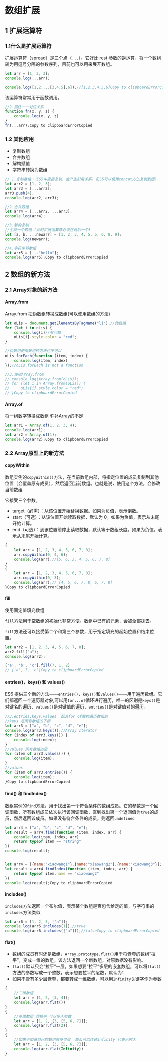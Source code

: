 # 数组扩展

## 1 扩展运算符

### 1.1什么是扩展运算符

扩展运算符（spread）是三个点（`...`）。它好比 rest 参数的逆运算，将一个数组转为用逗号分隔的参数序列，目前也可以用来展开数组。

```js
let arr = [1, 2, 3];
console.log(...arr);

console.log([1,2,...[3,4,5],6]);//[1,2,3,4,5,6]Copy to clipboardErrorCopied
```

该运算符常常用于函数调用。

```js
//2.抓住一一对应关系
function fn(x, y, z) {
    console.log(x, y, z)
}
fn(...arr);Copy to clipboardErrorCopied
```

### 1.2 其他应用

- 复制数组
- 合并数组
- 解构赋值
- 字符串转换为数组

```js
// 1.复制数组：（ES5中直接复制，会产生引用关系）（ES5可以使用concat方法复制数组）
let arr2 = [1, 2, 3];
let arr3 = [...arr2];
arr3.push(4);
console.log(arr2, arr3);

//2.合并数组
let arr4 = [...arr2, ...arr3];
console.log(arr4);

//3.解构复制
//生成一个数组 (此时扩展运算符必须在最后一个)
let [a, b, ...newarr] = [1, 2, 3, 4, 5, 5, 6, 8, 9];
console.log(newarr);

//4.字符串转数组
let arr5 = [..."hello"];
console.log(arr5);Copy to clipboardErrorCopied
```

## 2 数组的新方法

### 2.1 Array对象的新方法

#### Array.from

Array.from 把伪数组转换成数组(可以使用数组的方法)

```js
let oLis = document.getElementsByTagName("li");//伪数组
for (let i in oLis) {
    console.log(i)//有问题
    oLis[i].style.color = "red";
}

//伪数组使用数组的方法也不可以
oLis.forEach(function (item, index) {
    console.log(item, index)
});//oLis.forEach is not a function

//3.使用Array.from
// console.log(Array.from(oLis));
// for (let i in Array.from(oLis)) {
//     oLis[i].style.color = "red";
// }Copy to clipboardErrorCopied
```

#### Array.of

将一组数字转换成数组 弥补Array的不足

```js
let arr1 = Array.of(1, 2, 3, 4);
console.log(arr1);
let arr2 = Array.of(1);
console.log(arr2);Copy to clipboardErrorCopied
```

### 2.2 Array原型上的新方法

#### copyWithin

数组实例的`copyWithin()`方法，在当前数组内部，将指定位置的成员复制到其他位置（会覆盖原有成员），然后返回当前数组。也就是说，使用这个方法，会修改当前数组

它接受三个参数。

- target（必需）：从该位置开始替换数据。如果为负值，表示倒数。
- start（可选）：从该位置开始读取数据，默认为 0。如果为负值，表示从末尾开始计算。
- end（可选）：到该位置前停止读取数据，默认等于数组长度。如果为负值，表示从末尾开始计算。

```js
{
    let arr = [1, 2, 3, 4, 5, 6, 7, 8];
    arr.copyWithin(0, 4, 6);
    console.log(arr);//[5, 6, 3, 4, 5, 6, 7, 8]
}
{
    let arr = [1, 2, 3, 4, 5, 6, 7, 8];
    arr.copyWithin(0, 3);
    console.log(arr);// [4, 5, 6, 7, 8, 6, 7, 8]
}Copy to clipboardErrorCopied
```

#### fill

使用固定值填充数组

`fill`方法用于空数组的初始化非常方便。数组中已有的元素，会被全部抹去。

`fill`方法还可以接受第二个和第三个参数，用于指定填充的起始位置和结束位置。

```js
let arr2 = [1, 2, 3, 4, 5, 6, 7, 8];
arr2.fill("a");
console.log(arr2);

['a', 'b', 'c'].fill(7, 1, 2)
// ['a', 7, 'c']Copy to clipboardErrorCopied
```

#### entries()，keys() 和 values()

ES6 提供三个新的方法——`entries()`，`keys()`和`values()`——用于遍历数组。它们都返回一个遍历器对象,可以用`for...of`循环进行遍历，唯一的区别是`keys()`是对键名的遍历、`values()`是对键值的遍历，`entries()`是对键值对的遍历。

```js
//3.entries,keys,values  配合for of解构遍历数组的
//keys 是所有数组的下标
let arr3 = ["a", "b", "c", "d", "e"];
console.log(arr3.keys());//Array Iterator
for (index of arr3.keys()) {
    console.log(index);
}
//values 所有数组的值
for (item of arr3.values()) {
    console.log(item);
}
//values
for (item of arr3.entries()) {
    console.log(item);
}Copy to clipboardErrorCopied
```

#### find() 和 findIndex()

数组实例的`find`方法，用于找出第一个符合条件的数组成员。它的参数是一个回调函数，所有数组成员依次执行该回调函数，直到找出第一个返回值为`true`的成员，然后返回该成员。如果没有符合条件的成员，则返回`undefined`

```js
let arr4 = ["a", "b", "c", "d", "e"];
let result = arr4.find(function (item, index, arr) {
    console.log(item, index, arr)
    return typeof item == "string"
})
console.log(result);


let arr4 = [{name:"xiaowang1"},{name:"xiaowang2"},{name:"xiaowang3"}];
let result = arr4.findIndex(function (item, index, arr) {
    return typeof item.name == "xiaowang2"
})
console.log(result);Copy to clipboardErrorCopied
```

#### includes()

`includes`方法返回一个布尔值，表示某个数组是否包含给定的值，与字符串的`includes`方法类似

```js
let arr6 = [1, 2, 3, ["a"]];
console.log(arr6.includes(1));//true
console.log(arr6.includes(["a"]));//falseCopy to clipboardErrorCopied
```

#### flat()

- 数组的成员有时还是数组，`Array.prototype.flat()`用于将嵌套的数组“拉平”，变成一维的数组。该方法返回一个新数组，对原数据没有影响。
- `flat()`默认只会“拉平”一层，如果想要“拉平”多层的嵌套数组，可以将`flat()`方法的参数写成一个整数，表示想要拉平的层数，默认为1
- 如果不管有多少层嵌套，都要转成一维数组，可以用`Infinity`关键字作为参数

```js
{
    //二维数组
    let arr = [1, 2, [3, 4]];
    console.log(arr.flat())
}
{
    //多维数组 想拉平 可以传入参数
    let arr = [1, 2, [3, [5, 6, 7]]];
    console.log(arr.flat(2))
}
{
    //如果不知道自己的数组有多少层  那么可以传递infinity 代表无穷大
    let arr = [1, 2, [3, [5, 6, 7]]];
    console.log(arr.flat(Infinity))
}
```